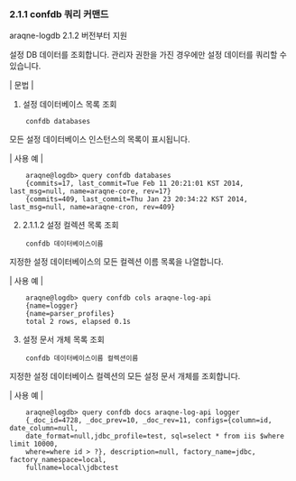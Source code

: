 ### 2.1.1 confdb 쿼리 커맨드

araqne-logdb 2.1.2 버전부터 지원

설정 DB 데이터를 조회합니다. 관리자 권한을 가진 경우에만 설정 데이터를 쿼리할 수 있습니다.

\| 문법 \|

1) 설정 데이터베이스 목록 조회

~~~
	confdb databases
~~~

모든 설정 데이터베이스 인스턴스의 목록이 표시됩니다.

\| 사용 예 \|

~~~
    araqne@logdb> query confdb databases
    {commits=17, last_commit=Tue Feb 11 20:21:01 KST 2014, last_msg=null, name=araqne-core, rev=17}
    {commits=409, last_commit=Thu Jan 23 20:34:22 KST 2014, last_msg=null, name=araqne-cron, rev=409}
~~~

2) 2.1.1.2 설정 컬렉션 목록 조회

~~~
	confdb 데이터베이스이름
~~~

지정한 설정 데이터베이스의 모든 컬렉션 이름 목록을 나열합니다.

\| 사용 예 \|

~~~
    araqne@logdb> query confdb cols araqne-log-api
    {name=logger}
    {name=parser_profiles}
    total 2 rows, elapsed 0.1s
~~~

3) 설정 문서 개체 목록 조회

~~~
	confdb 데이터베이스이름 컬렉션이름
~~~

지정한 설정 데이터베이스 컬렉션의 모든 설정 문서 개체를 조회합니다.

\| 사용 예 \|

~~~
    araqne@logdb> query confdb docs araqne-log-api logger
    {_doc_id=4728, _doc_prev=10, _doc_rev=11, configs={column=id, date_column=null, 
    date_format=null,jdbc_profile=test, sql=select * from iis $where limit 10000, 
    where=where id > ?}, description=null, factory_name=jdbc, factory_namespace=local, 
    fullname=local\jdbctest
~~~

